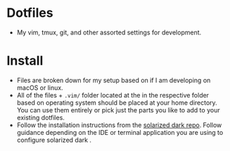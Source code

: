 # Dotfiles
- My vim, tmux, git, and other assorted settings for development.

# Install
- Files are broken down for my setup based on if I am developing on macOS or linux.
- All of the files  + `.vim/` folder located at the in the respective folder based on operating system should be placed at your home directory. You can use them entirely or pick just the parts you like to add to your existing dotfiles.
- Follow the installation instructions from the [solarized dark repo](https://github.com/altercation/solarized). Follow guidance depending on the IDE or terminal application you are using to configure solarized dark .
